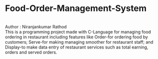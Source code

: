 # Food-Order-Management-System
<br>Author : Niranjankumar Rathod <br>
This is a programming project made with C-Language for managing food ordering in restaurant including features like Order-for ordering food by customers; Serve-for  making  managing smoother for restaurant staff; and Display-to make data entry of restaurant services such as total earning, orders and served orders.
